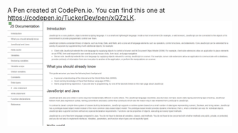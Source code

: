 A Pen created at CodePen.io. You can find this one at https://codepen.io/TuckerDev/pen/xQZzLK.
![Preview](/preview.png?raw=true "Title")

 